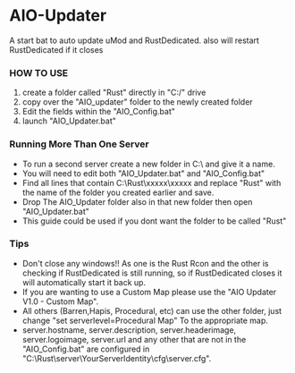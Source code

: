 # AIO-Updater
A start bat to auto update uMod and RustDedicated. also will restart RustDedicated if it closes


### HOW TO USE

1. create a folder called "Rust" directly in "C:/" drive
2. copy over the "AIO_updater" folder to the newly created folder
3. Edit the fields within the "AIO_Config.bat"
4. launch "AIO_Updater.bat"

### Running More Than One Server

- To run a second server create a new folder in C:\ and give it a name.
- You will need to edit both "AIO_Updater.bat" and "AIO_Config.bat"
- Find all lines that contain C:\Rust\xxxxx\xxxxx and replace "Rust" with the name of the folder you created earlier and save.
- Drop The AIO_Updater folder also in that new folder then open "AIO_Updater.bat"
- This guide could be used if you dont want the folder to be called "Rust"

### Tips

- Don't close any windows!! As one is the Rust Rcon and the other is checking if RustDedicated is still running, so if RustDedicated closes it will automatically start it back up. 
- If you are wanting to use a Custom Map please use the "AIO Updater V1.0 - Custom Map".
- All others (Barren,Hapis, Procedural, etc) can use the other folder, just change "set serverlevel=Procedural Map" To the appropriate map.
- server.hostname, server.description, server.headerimage, server.logoimage, server.url and any other that are not in the "AIO_Config.bat" are configured in "C:\Rust\server\YourServerIdentity\cfg\server.cfg".
